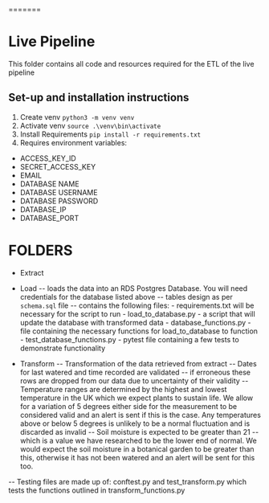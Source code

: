 =======

# Live Pipeline

This folder contains all code and resources required for the ETL of the live pipeline

## Set-up and installation instructions

1. Create venv `python3 -m venv venv`
2. Activate venv `source .\venv\bin\activate`
3. Install Requirements `pip install -r requirements.txt`
4. Requires environment variables:

- ACCESS_KEY_ID
- SECRET_ACCESS_KEY
- EMAIL
- DATABASE NAME
- DATABASE USERNAME
- DATABASE PASSWORD
- DATABASE_IP
- DATABASE_PORT

# FOLDERS

- Extract

- Load
  -- loads the data into an RDS Postgres Database. You will need credentials for the database listed above
  -- tables design as per `schema.sql` file
  -- contains the following files: - requirements.txt will be necessary for the script to run - load_to_database.py - a script that will update the database with transformed data - database_functions.py - file containing the necessary functions for load_to_database to function - test_database_functions.py - pytest file containing a few tests to demonstrate functionality

- Transform
  -- Transformation of the data retrieved from extract
  -- Dates for last watered and time recorded are validated -- if erroneous these rows are dropped from our data due to uncertainty of their validity
  -- Temperature ranges are determined by the highest and lowest temperature in the UK which we expect plants to sustain life. We allow for a variation of 5 degrees either side for the measurement to be considered valid and an alert is sent if this is the case. Any temperatures above or below 5 degrees is unlikely to be a normal fluctuation and is discarded as invalid
  -- Soil moisture is expected to be greater than 21 -- which is a value we have researched to be the lower end of normal. We would expect the soil moisture in a botanical garden to be greater than this, otherwise it has not been watered and an alert will be sent for this too.

-- Testing files are made up of: conftest.py and test_transform.py which tests the functions outlined in transform_functions.py

